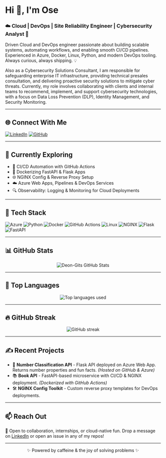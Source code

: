 # Hi 👋, I'm Ose

### ☁️ Cloud | DevOps | Site Reliability Engineer | Cybersecurity Analyst 🚀

Driven Cloud and DevOps engineer passionate about building scalable systems, automating workflows, and enabling smooth CI/CD pipelines. Experienced in Azure, Docker, Linux, Python, and modern DevOps tooling. Always curious, always shipping. 💡

Also as a Cybersecurity Solutions Consultant, I am responsible for safeguarding enterprise IT infrastructure, providing technical presales consultation, and delivering proactive security solutions to mitigate cyber threats. Currently, my role involves collaborating with clients and internal teams to recommend, implement, and support cybersecurity technologies, with a focus on Data Loss Prevention (DLP), Identity Management, and Security Monitoring.


---

## 🌐 Connect With Me

[![LinkedIn](https://img.shields.io/badge/LinkedIn-0077B5?style=flat&logo=linkedin&logoColor=white)](https://www.linkedin.com/in/deon-gits)
[![GitHub](https://img.shields.io/badge/GitHub-181717?style=flat&logo=github&logoColor=white)](https://github.com/Deon-Gits)

---

## 🧠 Currently Exploring

- 🔄 CI/CD Automation with GitHub Actions
- 🐳 Dockerizing FastAPI & Flask Apps
- 🌐 NGINX Config & Reverse Proxy Setup
- ☁️ Azure Web Apps, Pipelines & DevOps Services
- 🔍 Observability: Logging & Monitoring for Cloud Deployments

---

## 🔧 Tech Stack

![Azure](https://img.shields.io/badge/Azure-0078D4?style=flat&logo=microsoft-azure&logoColor=white)
![Python](https://img.shields.io/badge/Python-3776AB?style=flat&logo=python&logoColor=white)
![Docker](https://img.shields.io/badge/Docker-2496ED?style=flat&logo=docker&logoColor=white)
![GitHub Actions](https://img.shields.io/badge/GitHub_Actions-2088FF?style=flat&logo=github-actions&logoColor=white)
![Linux](https://img.shields.io/badge/Linux-FCC624?style=flat&logo=linux&logoColor=black)
![NGINX](https://img.shields.io/badge/NGINX-009639?style=flat&logo=nginx&logoColor=white)
![Flask](https://img.shields.io/badge/Flask-000000?style=flat&logo=flask&logoColor=white)
![FastAPI](https://img.shields.io/badge/FastAPI-009688?style=flat&logo=fastapi&logoColor=white)

---

## 📊 GitHub Stats

<p align="center">
  <img src="https://github-readme-stats.vercel.app/api?username=Deon-Gits&show_icons=true&theme=tokyonight" alt="Deon-Gits GitHub Stats" />
</p>

---

## 📌 Top Languages

<p align="center">
  <img src="https://github-readme-stats.vercel.app/api/top-langs/?username=Deon-Gits&layout=compact&theme=tokyonight" alt="Top languages used" />
</p>

---

## 🔥 GitHub Streak

<p align="center">
  <img src="https://github-readme-streak-stats.herokuapp.com/?user=Deon-Gits&theme=tokyonight" alt="GitHub streak" />
</p>

---

## ✍️ Recent Projects

- 🔢 **Number Classification API** - Flask API deployed on Azure Web App. Returns number properties and fun facts. *(Hosted on GitHub & Azure)*
- 📚 **Book API** - FastAPI-based microservice with CI/CD & NGINX deployment. *(Dockerized with GitHub Actions)*
- 🛠️ **NGINX Config Toolkit** - Custom reverse proxy templates for DevOps deployments.

---

## 📫 Reach Out

💬 Open to collaboration, internships, or cloud-native fun. Drop a message on [LinkedIn](https://www.linkedin.com/in/osemedua-umunna) or open an issue in any of my repos!

---

<p align="center">✨ Powered by caffeine & the joy of solving problems ✨</p>

